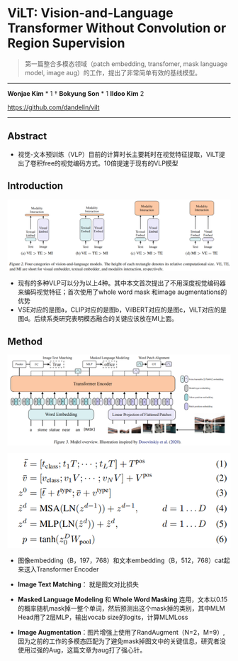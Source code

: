 # **ViLT: Vision-and-Language Transformer Without Convolution or Region Supervision**

> 第一篇整合多模态领域（patch embedding, transfomer, mask language model, image aug）的工作，提出了非常简单有效的基线模型。

****

**Wonjae Kim** * 1 † **Bokyung Son** * 1 **Ildoo Kim** 2

https://github.com/dandelin/vilt

****



## **Abstract**

- 视觉-文本预训练（VLP）目前的计算时长主要耗时在视觉特征提取，ViLT提出了卷积free的视觉编码方式。10倍提速于现有的VLP模型

## Introduction

![image-20220905134723180](..\images\image-20220905134723180.png)

- 现有的多种VLP可以分为以上4种。其中本文首次提出了不用深度视觉编码器来编码视觉特征；首次使用了whole word mask 和image augmentations的优势
- VSE对应的是图a，CLIP对应的是图b，VilBERT对应的是图c，ViLT对应的是图d。后续系类研究表明模态融合的关键应该放在MI上面。

## Method

![image-20220905153054819](..\images\image-20220905153054819.png)

![image-20220905153122115](..\images\image-20220905153122115.png)

- 图像embedding（B，197，768）和文本embedding（B，512，768）cat起来送入Transformer Encoder

- **Image Text Matching**： 就是图文对比损失

- **Masked Language Modeling** 和  **Whole Word Masking** 连用，文本以0.15的概率随机mask掉一整个单词，然后预测出这个mask掉的类别，其中MLM Head用了2层MLP，输出vocab size的logits，计算MLMLoss

- **Image Augmentation**：图片增强上使用了RandAugment（N=2，M=9）,因为之前的工作的多模态匹配为了避免mask掉图文中的关键信息，研究者没使用过强的Aug，这篇文章为aug打了强心针。

  